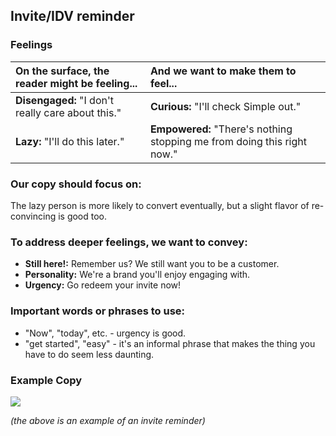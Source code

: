 ## Invite/IDV reminder

### Feelings

|On the surface, the reader might be feeling... | And we want to make them to feel... |
|:---------------|:---------------|
| **Disengaged:** "I don't really care about this."| **Curious:** "I'll check Simple out."|
| **Lazy:** "I'll do this later."| **Empowered:** "There's nothing stopping me from doing this right now."|

### Our copy should focus on:
The lazy person is more likely to convert eventually, but a slight flavor of re-convincing is good too.

### To address deeper feelings, we want to convey:
- **Still here!:** Remember us? We still want you to be a customer.
- **Personality:** We're a brand you'll enjoy engaging with.
- **Urgency:** Go redeem your invite now!

### Important words or phrases to use:
- "Now", "today", etc. - urgency is good. 
- "get started", "easy" - it's an informal phrase that makes the thing you have to do seem less daunting.

### **Example Copy**
![](https://simple-monosnap.s3.amazonaws.com/Screen_Shot_2015-01-09_at_11.13.39_AM.png)

*(the above is an example of an invite reminder)*